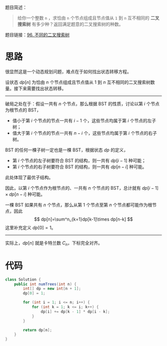 题目简述：

> 给你一个整数 `n` ，求恰由 `n` 个节点组成且节点值从 `1` 到 `n` 互不相同的 **二叉搜索树** 有多少种？返回满足题意的二叉搜索树的种数。

题目链接：[96. 不同的二叉搜索树](https://leetcode.cn/problems/unique-binary-search-trees/)

# 思路

很显然这是一个动态规划问题，难点在于如何找出状态转移方程。

设状态 $dp[n]$ 为恰由 $n$ 个节点组成且节点值从 $1$ 到 $n$ 互不相同的二叉搜索树数量。接下来需要找出状态转移。

---

破局之处在于：假设一共有 $n$ 个节点，那么根据 BST 的性质，讨论以第 $i$ 个节点为根节点的 BST，

- 值小于第 $i$ 个节点的节点一共有 $i-1$ 个，这些节点均属于第 $i$ 个节点的左子树；
- 值大于第 $i$ 个节点的节点一共有 $n-i$ 个，这些节点均属于第 $i$ 个节点的右子树。

BST 的任何一棵子树一定也是一棵 BST，根据状态 $dp$ 的定义，

- 第 $i$ 个节点的左子树要符合 BST 的结构，则一共有 $dp[i-1]$ 种可能；
- 第 $i$ 个节点的右子树要符合 BST 的结构，则一共有 $dp[n-i]$ 种可能。

此处体现了最优子结构。

因此，以第 $i$ 个节点作为根节点的、一共有 $n$ 个节点的 BST，总计就有 $dp[i-1]\times dp[n-i]$ 种可能。

一棵 BST 如果共有 $n$ 个节点，那么从第 $1$ 个节点至第 $n$ 个节点都可能作为根节点，因此
$$
dp[n]=\sum^n_{k=1}dp[k-1]\times dp[n-k]
$$
这里补充定义 $dp[0]=1$。

---

实际上，$dp[n]$ 就是卡特兰数 $C_n$，下标完全对齐。

# 代码

```java
class Solution {
    public int numTrees(int n) {
        int[] dp = new int[n + 1];
        dp[0] = 1;

        for (int i = 1; i <= n; i++) {
            for (int k = 1; k <= i; k++) {
                dp[i] += dp[k - 1] * dp[i - k];
            }
        }

        return dp[n];
    }
}
```


